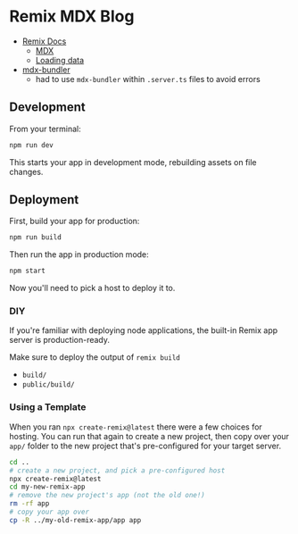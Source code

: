 # Remix MDX Blog

- [Remix Docs](https://remix.run/docs)
  - [MDX](https://remix.run/docs/en/v1/guides/mdx#mdx)
  - [Loading data](https://remix.run/docs/en/v1/tutorials/blog#loading-data)
- [mdx-bundler](https://github.com/kentcdodds/mdx-bundler)
  - had to use `mdx-bundler` within `.server.ts` files to avoid errors

## Development

From your terminal:

```sh
npm run dev
```

This starts your app in development mode, rebuilding assets on file changes.

## Deployment

First, build your app for production:

```sh
npm run build
```

Then run the app in production mode:

```sh
npm start
```

Now you'll need to pick a host to deploy it to.

### DIY

If you're familiar with deploying node applications, the built-in Remix app server is production-ready.

Make sure to deploy the output of `remix build`

- `build/`
- `public/build/`

### Using a Template

When you ran `npx create-remix@latest` there were a few choices for hosting. You can run that again to create a new project, then copy over your `app/` folder to the new project that's pre-configured for your target server.

```sh
cd ..
# create a new project, and pick a pre-configured host
npx create-remix@latest
cd my-new-remix-app
# remove the new project's app (not the old one!)
rm -rf app
# copy your app over
cp -R ../my-old-remix-app/app app
```
